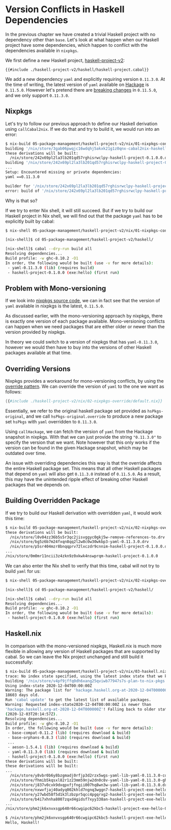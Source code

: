 # Version Conflicts in Haskell Dependencies

In the previous chapter we have created a trivial Haskell project with no
dependency other than `base`. Let's look at what happen when our Haskell
project have some dependencies, which happen to conflict with the
dependencies available in `nixpkgs`.

We first define a new Haskell project,
[haskell-project-v2](./haskell-project-v2/haskell/haskell-project.cabal):

```
{{#include ./haskell-project-v2/haskell/haskell-project.cabal}}
```

We add a new dependency `yaml` and explicitly requiring version `0.11.3.0`.
At the time of writing, the latest version of `yaml` available on
[Hackage](https://hackage.haskell.org/package/yaml) is `0.11.5.0`.
However let's pretend there are
[breaking changes](https://github.com/snoyberg/yaml/issues/173)
in `0.11.5.0`, and we only support `0.11.3.0`.

## Nixpkgs

Let's try to follow our previous approach to define our Haskell derivation
using `callCabal2nix`. If we do that and try to build it, we would
run into an error:

```bash
$ nix-build 05-package-management/haskell-project-v2/nix/01-nixpkgs-conflict/
building '/nix/store/3gab06pwqjc16wdqhj5akxk21g1z0qnx-cabal2nix-haskell-project.drv'...
these derivations will be built:
  /nix/store/242x69pl2la3lb201qd57rghisrwclpy-haskell-project-0.1.0.0.drv
building '/nix/store/242x69pl2la3lb201qd57rghisrwclpy-haskell-project-0.1.0.0.drv'...
...
Setup: Encountered missing or private dependencies:
yaml ==0.11.3.0

builder for '/nix/store/242x69pl2la3lb201qd57rghisrwclpy-haskell-project-0.1.0.0.drv' failed with exit code 1
error: build of '/nix/store/242x69pl2la3lb201qd57rghisrwclpy-haskell-project-0.1.0.0.drv' failed
```
Why is that so?

If we try to enter Nix shell, it will still succeed. But if we try to build
our Haskell project in Nix shell, we will find out that the package `yaml`
has to be explicitly built by cabal:

```bash
$ nix-shell 05-package-management/haskell-project-v2/nix/01-nixpkgs-conflict/shell.nix

[nix-shell]$ cd 05-package-management/haskell-project-v2/haskell/

[nix-shell]$ cabal --dry-run build all
Resolving dependencies...
Build profile: -w ghc-8.10.2 -O1
In order, the following would be built (use -v for more details):
 - yaml-0.11.3.0 (lib) (requires build)
 - haskell-project-0.1.0.0 (exe:hello) (first run)
```

## Problem with Mono-versioning

If we look into
[nixpkgs source code](https://raw.githubusercontent.com/NixOS/nixpkgs/c1e5f8723ceb684c8d501d4d4ae738fef704747e/pkgs/development/haskell-modules/hackage-packages.nix),
we can in fact see that the version of `yaml` available in nixpkgs is the latest,
`0.11.5.0`.

As discussed earlier, with the mono-versioning approach by nixpkgs, there is
exactly one version of each package available. Mono-versioning conflicts
can happen when we need packages that are either older or newer than the version
provided by nixpkgs.

In theory we could switch to a version of nixpkgs that has `yaml-0.11.3.0`,
however we would then have to buy into the versions of other Haskell packages
available at that time.

## Overriding Versions

Nixpkgs provides a workaround for mono-versioning conflicts, by using the
[override pattern](https://nixos.org/guides/nix-pills/override-design-pattern.html).
We can override the version of `yaml` to the one we want as follows:

```nix
{{#include ./haskell-project-v2/nix/02-nixpkgs-override/default.nix}}
```

Essentially, we refer to the original haskell package set provided as
`hsPkgs-original`, and we call `hsPkgs-original.override` to produce
a new package set `hsPkgs` with `yaml` overridden to `0.11.3.0`.

Using `callHackage`, we can fetch the version of `yaml` from the
Hackage snapshot in nixpkgs. With that we can just provide the
string `"0.11.3.0"` to specify the version that we want. Note
however that this only works if the version can be found in the
given Hackage snapshot, which may be outdated over time.

An issue with overriding dependencies this way is that the override
affects the entire Haskell package set. This means that all other
Haskell packages that depend on `yaml` will also get `0.11.3.0`
instead of `0.11.5.0`. As a result, this may have the unintended
ripple effect of breaking other Haskell packages that we depends
on.

## Building Overridden Package

If we try to build our Haskell derivation with overridden `yaml`,
it would work this time:

```bash
$ nix-build 05-package-management/haskell-project-v2/nix/02-nixpkgs-override/
these derivations will be built:
  /nix/store/l0v04zz36b5s5r3qc2jisvggyc0gkj5w-remove-references-to.drv
  /nix/store/bg5z6b7m24fxqn8qq2l2w8c0w30wkbp3-yaml-0.11.3.0.drv
  /nix/store/p5sr404mzr8bnqqprv72lxczdr9cnnim-haskell-project-0.1.0.0.drv
...
/nix/store/0m0mr11ncii3z4zkn9z0xkwk4nswprqm-haskell-project-0.1.0.0
```

We can also enter the Nix shell to verify that this time, cabal will
not try to build `yaml` for us:

```bash
$ nix-shell 05-package-management/haskell-project-v2/nix/02-nixpkgs-override/shell.nix

[nix-shell]$ cd 05-package-management/haskell-project-v2/haskell/

[nix-shell]$ cabal --dry-run build all
Resolving dependencies...
Build profile: -w ghc-8.10.2 -O1
In order, the following would be built (use -v for more details):
 - haskell-project-0.1.0.0 (exe:hello) (first run)
```

## Haskell.nix

In comparison with the mono-versioned nixpkgs, Haskell.nix is much more flexible
in allowing any version of Haskell packages that are supported by cabal.
So we can leave the Nix project unchanged and still build it successfully:

```bash
$ nix-build 05-package-management/haskell-project-v2/nix/03-haskell.nix/
trace: No index state specified, using the latest index state that we know about (2020-12-04T00:00:00Z)!
building '/nix/store/v4pf9jffq0dh6xang25qviwb77947s7s-plan-to-nix-pkgs.drv'...
Using index-state 2020-12-04T00:00:00Z
Warning: The package list for 'hackage.haskell.org-at-2020-12-04T000000Z' is
18603 days old.
Run 'cabal update' to get the latest list of available packages.
Warning: Requested index-state2020-12-04T00:00:00Z is newer than
'hackage.haskell.org-at-2020-12-04T000000Z'! Falling back to older state
(2020-12-03T20:14:57Z).
Resolving dependencies...
Build profile: -w ghc-8.10.2 -O1
In order, the following would be built (use -v for more details):
 - base-compat-0.11.2 (lib) (requires download & build)
 - base-orphans-0.8.3 (lib) (requires download & build)
 ...
 - aeson-1.5.4.1 (lib) (requires download & build)
 - yaml-0.11.3.0 (lib) (requires download & build)
 - haskell-project-0.1.0.0 (exe:hello) (first run)
these derivations will be built:
these derivations will be built:
...
  /nix/store/y8vbr0b6y8bzgmadj0rfjp3d2rzx5wgs-yaml-lib-yaml-0.11.3.0-config.drv
  /nix/store/fhmib5kqsxl82r1z23mm59njw2dn0c8v-yaml-lib-yaml-0.11.3.0-ghc-8.10.2-env.drv
  /nix/store/j837v0cxk9dxqpxfjfngii007hq8wn3w-yaml-lib-yaml-0.11.3.0.drv
  /nix/store/nxwvfjaj40adyq002khld7ngnq3wggn7-haskell-project-exe-hello-0.1.0.0-config.drv
  /nix/store/y27wbd58f5d1k3lzbzpr5qcc4pgqrxg2-haskell-project-exe-hello-0.1.0.0-ghc-8.10.2-env.drv
  /nix/store/b4i7xhnha8007zqxd4gidsf7xyy338an-haskell-project-exe-hello-0.1.0.0.drv
...
/nix/store/phm2jk6xnvxsgp640r66cwgipc62kbc5-haskell-project-exe-hello-0.1.0.0

$ /nix/store/phm2jk6xnvxsgp640r66cwgipc62kbc5-haskell-project-exe-hello-0.1.0.0/bin/hello
Hello, Haskell!
```
